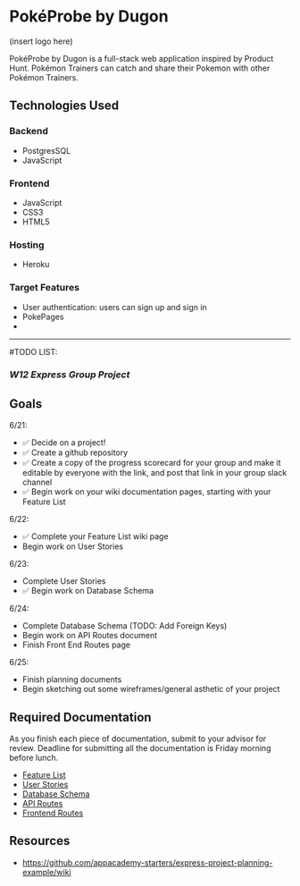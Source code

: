 # PokéProbe by Dugon

(insert logo here)

PokéProbe by Dugon is a full-stack web application inspired by Product Hunt. Pokémon Trainers can catch and share their Pokemon with other Pokémon Trainers.

## Technologies Used

### Backend
* PostgresSQL
* JavaScript

### Frontend
* JavaScript
* CSS3
* HTML5

### Hosting
* Heroku

### Target Features
* User authentication: users can sign up and sign in
* PokePages
* 










------------------------------------------------------
#TODO LIST: 
### _W12 Express Group Project_

## Goals
6/21:
- ✅  Decide on a project! 
- ✅  Create a github repository 
- ✅  Create a copy of the progress scorecard for your group and make it editable by everyone with the link, and post that link in your group slack channel 
- ✅  Begin work on your wiki documentation pages, starting with your Feature List

6/22:
- ✅  Complete your Feature List wiki page
- Begin work on User Stories

6/23:
- Complete User Stories
- ✅  Begin work on Database Schema

6/24:
- Complete Database Schema (TODO: Add Foreign Keys)
- Begin work on API Routes document
- Finish Front End Routes page

6/25: 
- Finish planning documents
- Begin sketching out some wireframes/general asthetic of your project

## Required Documentation
As you finish each piece of documentation, submit to your advisor for review. Deadline for submitting all the documentation is Friday morning before lunch.
- [Feature List](https://open.appacademy.io/learn/js-py---apr-2021-cohort-1-online/week-12-apr-2021-cohort-1-online/feature-list)
- [User Stories](https://open.appacademy.io/learn/js-py---apr-2021-cohort-1-online/week-12-apr-2021-cohort-1-online/user-stories)
- [Database Schema](https://open.appacademy.io/learn/js-py---apr-2021-cohort-1-online/week-12-apr-2021-cohort-1-online/database-schema)
- [API Routes](https://open.appacademy.io/learn/js-py---apr-2021-cohort-1-online/week-12-apr-2021-cohort-1-online/api-documentation)
- [Frontend Routes](https://open.appacademy.io/learn/js-py---apr-2021-cohort-1-online/week-12-apr-2021-cohort-1-online/frontend-routes)

## Resources
- https://github.com/appacademy-starters/express-project-planning-example/wiki
